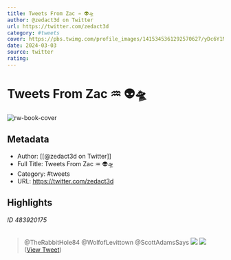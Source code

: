 ```yaml
---
title: Tweets From Zac ♒︎ 👽🛸
author: @zedact3d on Twitter
url: https://twitter.com/zedact3d
category: #tweets
cover: https://pbs.twimg.com/profile_images/1415345361292570627/yDc6Y1MT.jpg
date: 2024-03-03
source: twitter
rating:
---
```

# Tweets From Zac ♒︎ 👽🛸

![rw-book-cover](https://pbs.twimg.com/profile_images/1415345361292570627/yDc6Y1MT.jpg)

## Metadata
- Author: [[@zedact3d on Twitter]]
- Full Title: Tweets From Zac ♒︎ 👽🛸
- Category: #tweets
- URL: https://twitter.com/zedact3d

## Highlights
###### ID 483920175
> @TheRabbitHole84 @WolfofLevittown @ScottAdamsSays 
> ![](https://pbs.twimg.com/media/Fp6Sd4zWIAEvBRv.jpg) 
> ![](https://pbs.twimg.com/media/Fp6Sd47XoAAZNMK.jpg) ([View Tweet](https://twitter.com/zedact3d/status/1629901160793481216))
    

